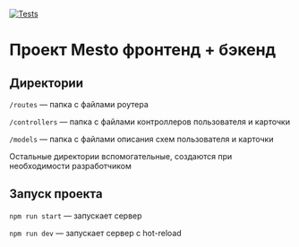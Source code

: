 [![Tests](https://github.com/max-ermilov/express-mesto-gha/actions/workflows/tests-14-sprint.yml/badge.svg)](https://github.com/max-ermilov/express-mesto-gha/actions/workflows/tests-14-sprint.yml)
# Проект Mesto фронтенд + бэкенд

## Директории

`/routes` — папка с файлами роутера

`/controllers` — папка с файлами контроллеров пользователя и карточки

`/models` — папка с файлами описания схем пользователя и карточки

Остальные директории вспомогательные, создаются при необходимости разработчиком

## Запуск проекта

`npm run start` — запускает сервер

`npm run dev` — запускает сервер с hot-reload
